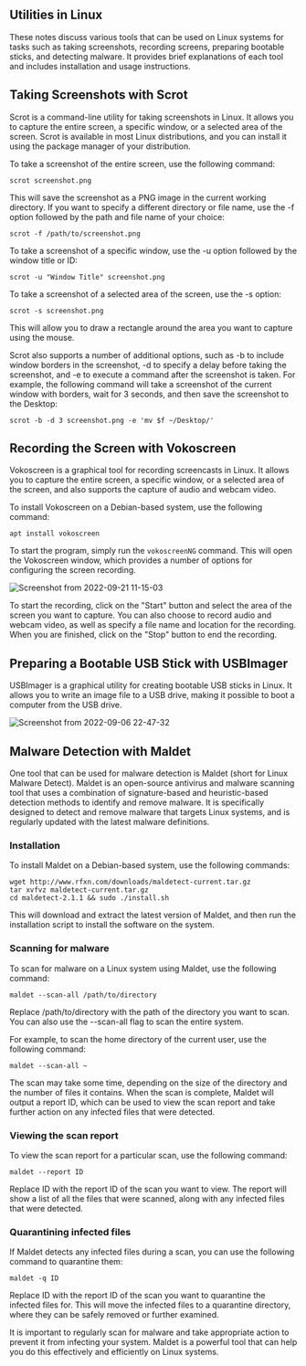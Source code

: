 ## Utilities in Linux

These notes discuss various tools that can be used on Linux systems for tasks such as taking screenshots, recording screens, preparing bootable sticks, and detecting malware. It provides brief explanations of each tool and includes installation and usage instructions.

## Taking Screenshots with Scrot

Scrot is a command-line utility for taking screenshots in Linux. It allows you to capture the entire screen, a specific window, or a selected area of the screen. Scrot is available in most Linux distributions, and you can install it using the package manager of your distribution.

To take a screenshot of the entire screen, use the following command:

```
scrot screenshot.png
```

This will save the screenshot as a PNG image in the current working directory. If you want to specify a different directory or file name, use the -f option followed by the path and file name of your choice:

```
scrot -f /path/to/screenshot.png
```

To take a screenshot of a specific window, use the -u option followed by the window title or ID:

```
scrot -u "Window Title" screenshot.png
```

To take a screenshot of a selected area of the screen, use the -s option:

```
scrot -s screenshot.png
```

This will allow you to draw a rectangle around the area you want to capture using the mouse.

Scrot also supports a number of additional options, such as -b to include window borders in the screenshot, -d to specify a delay before taking the screenshot, and -e to execute a command after the screenshot is taken. For example, the following command will take a screenshot of the current window with borders, wait for 3 seconds, and then save the screenshot to the Desktop:

```
scrot -b -d 3 screenshot.png -e 'mv $f ~/Desktop/'
```

## Recording the Screen with Vokoscreen

Vokoscreen is a graphical tool for recording screencasts in Linux. It allows you to capture the entire screen, a specific window, or a selected area of the screen, and also supports the capture of audio and webcam video.

To install Vokoscreen on a Debian-based system, use the following command:

```
apt install vokoscreen
```

To start the program, simply run the `vokoscreenNG` command. This will open the Vokoscreen window, which provides a number of options for configuring the screen recording.
    
![Screenshot from 2022-09-21 11-15-03](https://user-images.githubusercontent.com/37275728/191465681-8b4915ad-b8a5-4a69-b05b-d3b25b5e2d95.png)

To start the recording, click on the "Start" button and select the area of the screen you want to capture. You can also choose to record audio and webcam video, as well as specify a file name and location for the recording. When you are finished, click on the "Stop" button to end the recording.


## Preparing a Bootable USB Stick with USBImager

USBImager is a graphical utility for creating bootable USB sticks in Linux. It allows you to write an image file to a USB drive, making it possible to boot a computer from the USB drive.

![Screenshot from 2022-09-06 22-47-32](https://user-images.githubusercontent.com/37275728/188735068-290204a3-e986-49e7-be72-3caf4fa95644.png)

## Malware Detection with Maldet

One tool that can be used for malware detection is Maldet (short for Linux Malware Detect). Maldet is an open-source antivirus and malware scanning tool that uses a combination of signature-based and heuristic-based detection methods to identify and remove malware. It is specifically designed to detect and remove malware that targets Linux systems, and is regularly updated with the latest malware definitions.

### Installation

To install Maldet on a Debian-based system, use the following commands:

```
wget http://www.rfxn.com/downloads/maldetect-current.tar.gz
tar xvfvz maldetect-current.tar.gz
cd maldetect-2.1.1 && sudo ./install.sh
```

This will download and extract the latest version of Maldet, and then run the installation script to install the software on the system.

### Scanning for malware

To scan for malware on a Linux system using Maldet, use the following command:

```
maldet --scan-all /path/to/directory
```

Replace /path/to/directory with the path of the directory you want to scan. You can also use the --scan-all flag to scan the entire system.

For example, to scan the home directory of the current user, use the following command:

```
maldet --scan-all ~
```

The scan may take some time, depending on the size of the directory and the number of files it contains. When the scan is complete, Maldet will output a report ID, which can be used to view the scan report and take further action on any infected files that were detected.

### Viewing the scan report

To view the scan report for a particular scan, use the following command:

```
maldet --report ID
```

Replace ID with the report ID of the scan you want to view. The report will show a list of all the files that were scanned, along with any infected files that were detected.

### Quarantining infected files

If Maldet detects any infected files during a scan, you can use the following command to quarantine them:

```
maldet -q ID
```

Replace ID with the report ID of the scan you want to quarantine the infected files for. This will move the infected files to a quarantine directory, where they can be safely removed or further examined.

It is important to regularly scan for malware and take appropriate action to prevent it from infecting your system. Maldet is a powerful tool that can help you do this effectively and efficiently on Linux systems.
